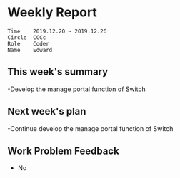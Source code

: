 # Weekly Report 
```
Time	2019.12.20 ~ 2019.12.26
Circle	CCCc
Role	Coder
Name	Edward
```
## This week's summary
-Develop the manage portal function of Switch

## Next week's plan

-Continue develop the manage portal function of Switch

## Work Problem Feedback
- No

